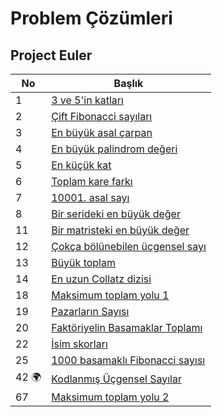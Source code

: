 # Problem Çözümleri

 ## Project Euler

 | No                    | Başlık                                                              |
 |-----------------------|--------------------------------------------------                   |
 |1                      |[3 ve 5'in katları](./ProjectEuler/01)                               |
 |2                      |[Çift Fibonacci sayıları](./ProjectEuler/02)                         |
 |3                      |[En büyük asal çarpan](./ProjectEuler/03)                            |
 |4                      |[En büyük palindrom değeri](./ProjectEuler/04)                       |
 |5                      |[En küçük kat](./ProjectEuler/05)                                    |
 |6                      |[Toplam kare farkı](./ProjectEuler/06)                               |
 |7                      |[10001. asal sayı](./ProjectEuler/07)                                |
 |8                      |[Bir serideki en büyük değer](./ProjectEuler/08)                     | 
 |11                     |[Bir matristeki en büyük değer](./ProjectEuler/11)                   | 
 |12                     |[Çokça bölünebilen üçgensel sayı](./ProjectEuler/12)                 | 
 |13                     |[Büyük toplam](./ProjectEuler/13)                                    | 
 |14                     |[En uzun Collatz dizisi](./ProjectEuler/14)                          | 
 |18                     |[Maksimum toplam yolu 1](./ProjectEuler/18)                          |     
 |19                     |[Pazarların Sayısı](./ProjectEuler/19)                               |     
 |20                     |[Faktöriyelin Basamaklar Toplamı](./ProjectEuler/20)                 |    
 |22                     |[İsim skorları](./ProjectEuler/22)                                   |  
 |25                     |[1000 basamaklı Fibonacci sayısı](./ProjectEuler/25)                 |                            
 |42 :earth_africa: 	 |[Kodlanmış Üçgensel Sayılar](./ProjectEuler/42)                      |
 |67                     |[Maksimum toplam yolu 2](./ProjectEuler/67)                          | 

  
